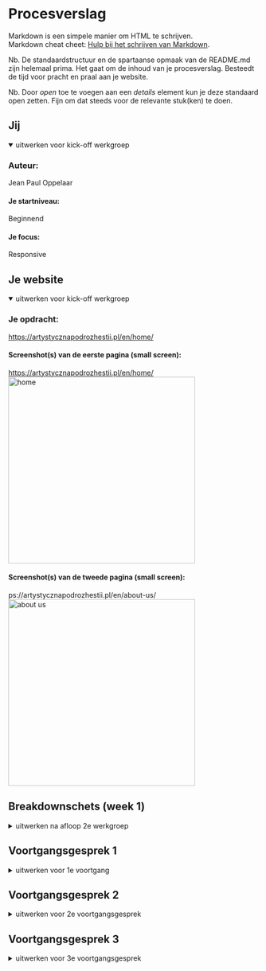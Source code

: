 # Procesverslag
Markdown is een simpele manier om HTML te schrijven.  
Markdown cheat cheet: [Hulp bij het schrijven van Markdown](https://github.com/adam-p/markdown-here/wiki/Markdown-Cheatsheet).

Nb. De standaardstructuur en de spartaanse opmaak van de README.md zijn helemaal prima. Het gaat om de inhoud van je procesverslag. Besteedt de tijd voor pracht en praal aan je website.

Nb. Door *open* toe te voegen aan een *details* element kun je deze standaard open zetten. Fijn om dat steeds voor de relevante stuk(ken) te doen.





## Jij

<details open>
<summary>uitwerken voor kick-off werkgroep</summary>

### Auteur:
Jean Paul Oppelaar

#### Je startniveau:
Beginnend

#### Je focus:
Responsive
 
</details>





## Je website

<details open>
<summary>uitwerken voor kick-off werkgroep</summary>

### Je opdracht:
https://artystycznapodrozhestii.pl/en/home/

#### Screenshot(s) van de eerste pagina (small screen): 
https://artystycznapodrozhestii.pl/en/home/
<img src="images/dummy-plaatje.jpg" width="375px" alt="home">

#### Screenshot(s) van de tweede pagina (small screen):
ps://artystycznapodrozhestii.pl/en/about-us/ 
<img src="images/dummy-plaatje.jpg" width="375px" alt="about us">
 
</details>





## Breakdownschets (week 1)

<details>
<summary>uitwerken na afloop 2e werkgroep</summary>

### de hele pagina: 
<img src="images/dummy-plaatje.jpg" width="375px" alt="breakdown van de hele pagina">

### dynamisch deel (bijv menu): 
<img src="images/dummy-plaatje.jpg" width="375px" alt="breakdown van een dynamisch deel">

### wellicht nog een dynamisch deel (bijv filter): 
<img src="images/dummy-plaatje.jpg" width="375px" alt="breakdown van nog een dynamisch deel">

</details>





## Voortgangsgesprek 1 

<details>
<summary>uitwerken voor 1e voortgang</summary>

### Stand van zaken
In week twee ben ik begonnen met mijn website. Ik had gekozen voor de website https://kanedatoys.com. Ik breakdownschets gemaakt en kwam er niet uit ho eik dit precies zou moeten doen. De struggle met deze website was ongekend omdat het voor mijn gevoel te hoog gegrepen was. Voordat ik het eerste voortgangsgesprek had ben ik heb ik een andere website gevonden genaamd, https://artystycznapodrozhestii.pl
 
Mijn feedback:

- Github aanmaken
- All caps in css
- ocd netjes werken in je code
- Elke section mag een eigen header hebben.
- Alle p’s en h2 in een article zetten voor hierachie 
- Web developer toolbar
- Viewport height
- Percentage
- Relative units
- 15 units inplaats van px
- Css units
- Css properties gebruiken (optioneel)

</details>





## Voortgangsgesprek 2

<details>
<summary>uitwerken voor 2e voortgangsgesprek</summary>

### Stand van zaken
Het gaat goed met mijn website omdat ik lekker aant werk ben en het met behulp van element inspecteren de website probeer te tweaken hoe het precies in elkaar zit. mMet hulp van buitenaf heb ik een hamburgermenu kunnen maken die bij de website past die ik ook begrijp. Als feedback heb ik terug gekregen dat ik op het uitleggen van de hamburgermenu nog wat meer moet oefenen.

Mijn feedback:

- Snappen wat er gebeurd 
- Zorgen dat het altijd aan de criteria aan het vak  bedoeld is
- Links klikbaar maken van de nav
- Img en ul
- De class word getoggeld ( uitklappen en navigatie)
- Oefen bespreken je website
- Link en button
- Link is een link naar url
- Button is bedoeld voor een actie op de pagina
- Focus state
- Mdn focus state

</details>



## Voortgangsgesprek 3

<details>
<summary>uitwerken voor 3e voortgangsgesprek</summary>
### Stand van zaken
Het derde gesprek waren alleen twee korte vragen en dat ging als volgt,
 
-	Hoe krijg ik mijn hamburger icoon te voorschijn?
Dat heeft er mee te maken dat het menu uitklapt heeft ook een position en die is fixed  
en als je ik er een hoger getal geeft dat betekent dat het stapelt
Z index betekent layers
Position relative
z index 100
Een button heeft allemaal eigenschappen als je bijv naar een button focus
Logo op de hamburger menu menu zetten met de z index
 
-	Hoe kan ik mijn titel en mij datums gelijk krijgen?
Footer zetten 
Footer display flex
Justify content space in between
Section display flex
Flex direction column
 
Dit is mij helaas niet gelukt en ik ben er ook niet uitgekomen.


## Bronnenlijst

<details open>
<summary>continu bijhouden terwijl je werkt</summary>

Nb. Wees specifiek ('css-tricks' als bron is bijv. niet specifiek genoeg).

1. https://artystycznapodrozhestii.pl
2. Feedback van Joost


</details>
